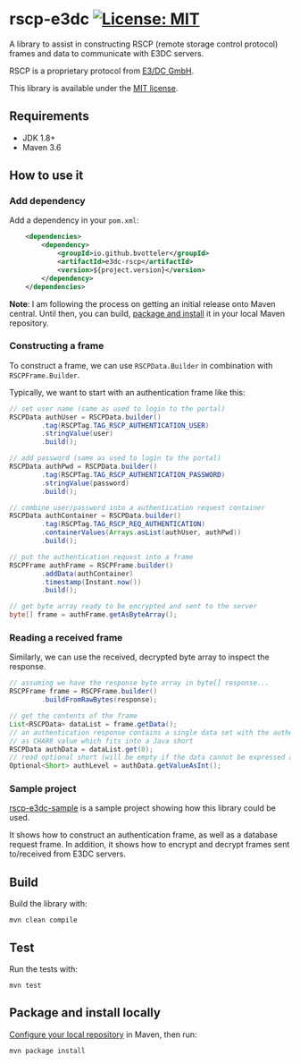 # rscp-e3dc [![License: MIT](https://img.shields.io/badge/License-MIT-yellow.svg)](https://opensource.org/licenses/MIT)
A library to assist in constructing RSCP (remote storage control protocol) frames and data to communicate with E3DC servers.

RSCP is a proprietary protocol from [E3/DC GmbH](https://www.e3dc.com/).

This library is available under the [MIT license](./LICENSE).

## Requirements
* JDK 1.8+
* Maven 3.6

## How to use it

### Add dependency
Add a dependency in your `pom.xml`:

```xml
    <dependencies>
        <dependency>
            <groupId>io.github.bvotteler</groupId>
            <artifactId>e3dc-rscp</artifactId>
            <version>${project.version}</version>
        </dependency>
    </dependencies>
```

**Note**: I am following the process on getting an initial release onto Maven central. 
Until then, you can build, [package and install](#package-and-install-locally) it in your local Maven repository.  

### Constructing a frame
To construct a frame, we can use `RSCPData.Builder` in combination with `RSCPFrame.Builder`.

Typically, we want to start with an authentication frame like this: 
```java
// set user name (same as used to login to the portal)
RSCPData authUser = RSCPData.builder()
        .tag(RSCPTag.TAG_RSCP_AUTHENTICATION_USER)
        .stringValue(user)
        .build();

// add password (same as used to login to the portal)
RSCPData authPwd = RSCPData.builder()
        .tag(RSCPTag.TAG_RSCP_AUTHENTICATION_PASSWORD)
        .stringValue(password)
        .build();

// combine user/password into a authentication request container
RSCPData authContainer = RSCPData.builder()
        .tag(RSCPTag.TAG_RSCP_REQ_AUTHENTICATION)
        .containerValues(Arrays.asList(authUser, authPwd))
        .build();

// put the authentication request into a frame
RSCPFrame authFrame = RSCPFrame.builder()
        .addData(authContainer)
        .timestamp(Instant.now())
        .build();

// get byte array ready to be encrypted and sent to the server
byte[] frame = authFrame.getAsByteArray();
```

### Reading a received frame
Similarly, we can use the received, decrypted byte array to inspect the response.
```java
// assuming we have the response byte array in byte[] response...
RSCPFrame frame = RSCPFrame.builder()
        .buildFromRawBytes(response);

// get the contents of the frame
List<RSCPData> dataList = frame.getData();
// an authentication response contains a single data set with the authentication level
// as CHAR8 value which fits into a Java short
RSCPData authData = dataList.get(0);
// read optional short (will be empty if the data cannot be expressed as short)
Optional<Short> authLevel = authData.getValueAsInt();
```

### Sample project
[rscp-e3dc-sample][rscpsample] is a sample project showing how this library could be used.

It shows how to construct an authentication frame, as well as a database request frame.
In addition, it shows how to encrypt and decrypt frames sent to/received from E3DC servers.

[rscpsample]: https://github.com/bvotteler/rscp-e3dc-sample
## Build
Build the library with:

`mvn clean compile`

## Test
Run the tests with:

`mvn test`

## Package and install locally
[Configure your local repository][mvnlocal] in Maven, then run:

`mvn package install`

[mvnlocal]: https://maven.apache.org/guides/mini/guide-configuring-maven.html#configuring-your-local-repository